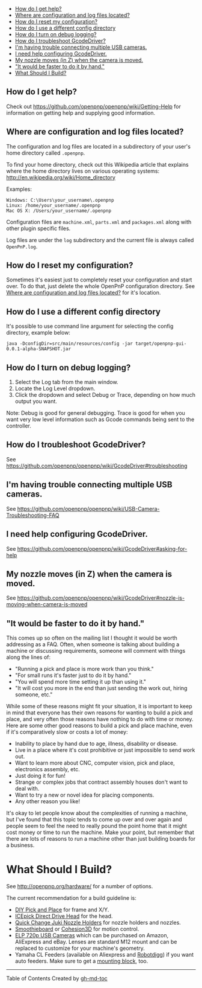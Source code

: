 * [How do I get help?](#how-do-i-get-help)
* [Where are configuration and log files located?](#where-are-configuration-and-log-files-located)
* [How do I reset my configuration?](#how-do-i-reset-my-configuration)
* [How do I use a different config directory](#how-do-i-use-a-different-config-directory)
* [How do I turn on debug logging?](#how-do-i-turn-on-debug-logging)
* [How do I troubleshoot GcodeDriver?](#how-do-i-troubleshoot-gcodedriver)
* [I'm having trouble connecting multiple USB cameras.](#im-having-trouble-connecting-multiple-usb-cameras)
* [I need help configuring GcodeDriver.](#i-need-help-configuring-gcodedriver)
* [My nozzle moves (in Z) when the camera is moved.](#my-nozzle-moves-in-z-when-the-camera-is-moved)
* ["It would be faster to do it by hand."](#it-would-be-faster-to-do-it-by-hand)
* [What Should I Build?](#what-should-i-build)

## How do I get help?

Check out https://github.com/openpnp/openpnp/wiki/Getting-Help for information on getting help and supplying good information.

## Where are configuration and log files located?

The configuration and log files are located in a subdirectory of your user's home directory called `.openpnp`.

To find your home directory, check out this Wikipedia article that explains where the home directory lives on various operating systems: http://en.wikipedia.org/wiki/Home_directory

Examples:

```
Windows: C:\Users\your_username\.openpnp
Linux: /home/your_username/.openpnp
Mac OS X: /Users/your_username/.openpnp
```

Configuration files are `machine.xml`, `parts.xml` and `packages.xml` along with other plugin specific files.

Log files are under the `log` subdirectory and the current file is always called `OpenPnP.log`.

## How do I reset my configuration?

Sometimes it's easiest just to completely reset your configuration and start over. To do that, just delete the whole OpenPnP configuration directory. See [Where are configuration and log files located?](#where-are-configuration-and-log-files-located) for it's location.


## How do I use a different config directory

It's possible to use command line argument for selecting the config directory, example below:

```
java -DconfigDir=src/main/resources/config -jar target/openpnp-gui-0.0.1-alpha-SNAPSHOT.jar
```

## How do I turn on debug logging?

1. Select the Log tab from the main window.
2. Locate the Log Level dropdown.
3. Click the dropdown and select Debug or Trace, depending on how much output you want.

Note: Debug is good for general debugging. Trace is good for when you want very low level information such as Gcode commands being sent to the controller.

## How do I troubleshoot GcodeDriver?

See https://github.com/openpnp/openpnp/wiki/GcodeDriver#troubleshooting

## I'm having trouble connecting multiple USB cameras.

See https://github.com/openpnp/openpnp/wiki/USB-Camera-Troubleshooting-FAQ

## I need help configuring GcodeDriver.

See https://github.com/openpnp/openpnp/wiki/GcodeDriver#asking-for-help

## My nozzle moves (in Z) when the camera is moved.

See https://github.com/openpnp/openpnp/wiki/GcodeDriver#nozzle-is-moving-when-camera-is-moved

## "It would be faster to do it by hand."

This comes up so often on the mailing list I thought it would be worth addressing as a FAQ. Often, when someone is talking about building a machine or discussing requirements, someone will comment with things along the lines of:

* "Running a pick and place is more work than you think."
* "For small runs it's faster just to do it by hand."
* "You will spend more time setting it up than using it."
* "It will cost you more in the end than just sending the work out, hiring someone, etc."

While some of these reasons might fit your situation, it is important to keep in mind that everyone has their own reasons for wanting to build a pick and place, and very often those reasons have nothing to do with time or money. Here are some other good reasons to build a pick and place machine, even if it's comparatively slow or costs a lot of money:

* Inability to place by hand due to age, illness, disability or disease.
* Live in a place where it's cost prohibitive or just impossible to send work out.
* Want to learn more about CNC, computer vision, pick and place, electronics assembly, etc.
* Just doing it for fun!
* Strange or complex jobs that contract assembly houses don't want to deal with.
* Want to try a new or novel idea for placing components.
* Any other reason you like!

It's okay to let people know about the complexities of running a machine, but I've found that this topic tends to come up over and over again and people seem to feel the need to really pound the point home that it might cost money or time to run the machine. Make your point, but remember that there are lots of reasons to run a machine other than just building boards for a business.

# What Should I Build?

See http://openpnp.org/hardware/ for a number of options. 

The current recommendation for a build guideline is:
* [DIY Pick and Place](https://hackaday.io/project/9319-diy-pick-and-place) for frame and X/Y.
* [ICEpick Direct Drive Head](https://github.com/BETZtechnik/ICEpick--Direct-drive-pick-and-place-head/wiki) for the head.
* [Quick Change Juki Nozzle Holders](http://www.betztechnik.ca/store/p32/Quick_change_Juki_nozzle_holders-_NEMA_8_5mm_OD_hollow_shaft-_STOCK.html) for nozzle holders and nozzles.
* [Smoothieboard](http://smoothieware.org/getting-smoothieboard) or [Cohesion3D](http://cohesion3d.com/cohesion3d-remix/) for motion control.
* [ELP 720p USB Cameras](http://www.elpcctv.com/hd-720p-usb-cameras-c-85_87.html) which can be purchased on Amazon, AliExpress and eBay. Lenses are standard M12 mount and can be replaced to customize for your machine's geometry.
* Yamaha CL Feeders (available on Aliexpress and [Robotdigg](https://www.robotdigg.com/product/829/CL82-or-CL84-Feeder-4-OpenPnP)) if you want auto feeders. Make sure to get a [mounting block](https://www.robotdigg.com/product/1190/Pick-and-place-machine-Feeder-mounting-block), too. 

---
Table of Contents Created by [gh-md-toc](https://github.com/ekalinin/github-markdown-toc)

